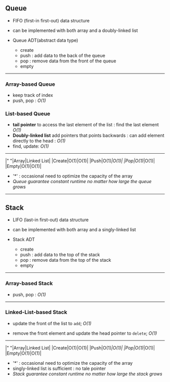 ## Queue

- FIFO (first-in first-out) data structure
- can be implemented with both array and a doubly-linked list

- Queue ADT(abstract data type)
    - create
    - push : add data to the back of the queue
    - pop : remove data from the front of the queue
    - empty

---

### Array-based Queue

- keep track of index
- push, pop : *O(1)*

### List-based Queue

- **tail pointer** to access the last element of the list : find the last element *O(1)*
- **Doubly-linked list** add pointers that points backwards : can add element directly to the head : *O(1)*
- find, update: *O(1)*

---

|" "|Array|Linked List|
|Create|O(1)|O(1)|
|Push|O(1)*|O(1)|
|Pop|O(1)*|O(1)|
|Empty|O(1)|O(1)|

- '*' : occasional need to optimize the capacity of the array
- *Queue guarantee constant runtime no matter how large the queue grows*

---

## Stack

- LIFO (last-in first-out) data structure
- can be implemented with both array and a singly-linked list

- Stack ADT
    - create
    - push : add data to the top of the stack
    - pop : remove data from the top of the stack
    - empty

---

### Array-based Stack

- push, pop : *O(1)*

---

### Linked-List-based Stack

- update the front of the list to `add`; *O(1)*

- remove the front element and update the head pointer to `delete`; *O(1)*

---

|" "|Array|Linked List|
|Create|O(1)|O(1)|
|Push|O(1)*|O(1)|
|Pop|O(1)*|O(1)|
|Empty|O(1)|O(1)|

- '*' : occasional need to optimize the capacity of the array
- singly-linked list is sufficient : no tale pointer
- *Stack guarantee constant runtime no matter how large the stack grows*
